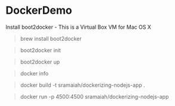 # DockerDemo
Install boot2docker - This is a Virtual Box VM for Mac OS X

> brew install boot2docker

> boot2docker init

> boot2docker up

> docker info

> docker build -t sramaiah/dockerizing-nodejs-app .

> docker run -p 4500:4500 sramaiah/dockerizing-nodejs-app 